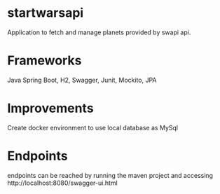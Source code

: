 # startwarsapi
Application to fetch and manage planets provided by swapi api.

# Frameworks
Java Spring Boot, H2, Swagger, Junit, Mockito, JPA

# Improvements
Create docker environment to use local database as MySql 

# Endpoints
endpoints can be reached by running the maven project and accessing http://localhost:8080/swagger-ui.html
